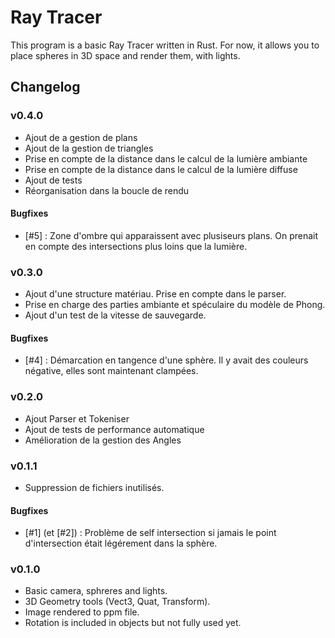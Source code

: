 # Ray Tracer

This program is  a basic Ray Tracer written in Rust.
For now, it allows you to place spheres in 3D space and render them, with lights.

## Changelog

### v0.4.0

- Ajout de a gestion de plans
- Ajout de la gestion de triangles
- Prise en compte de la distance dans le calcul de la lumière ambiante
- Prise en compte de la distance dans le calcul de la lumière diffuse
- Ajout de tests
- Réorganisation dans la boucle de rendu


#### Bugfixes

- [#5] : Zone d'ombre qui apparaissent avec plusiseurs plans. On prenait en compte des intersections plus loins que la lumière. 



### v0.3.0

- Ajout d'une structure matériau. Prise en compte dans le parser.
- Prise en charge des parties ambiante et spéculaire du modèle de Phong.
- Ajout d'un test de la vitesse de sauvegarde.


#### Bugfixes

- [#4] : Démarcation en tangence d'une sphère. Il y avait des couleurs négative, elles sont maintenant clampées. 


### v0.2.0

- Ajout Parser et Tokeniser
- Ajout de tests de performance automatique
- Amélioration de la gestion des Angles

### v0.1.1

- Suppression de fichiers inutilisés.

#### Bugfixes

- [#1] (et [#2]) : Problème de self intersection si jamais le point d'intersection était légérement dans la sphère. 

### v0.1.0

- Basic camera, sphreres and lights.
- 3D Geometry tools (Vect3, Quat, Transform).
- Image rendered to ppm file.
- Rotation is included in objects but not fully used yet.

